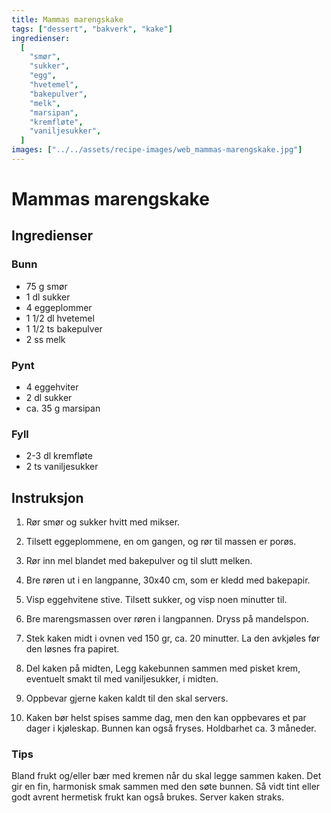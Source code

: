 ```yaml
---
title: Mammas marengskake
tags: ["dessert", "bakverk", "kake"]
ingredienser:
  [
    "smør",
    "sukker",
    "egg",
    "hvetemel",
    "bakepulver",
    "melk",
    "marsipan",
    "kremfløte",
    "vaniljesukker",
  ]
images: ["../../assets/recipe-images/web_mammas-marengskake.jpg"]
---
```


# Mammas marengskake

## Ingredienser

### Bunn

- 75 g smør
- 1 dl sukker
- 4 eggeplommer
- 1 1/2 dl hvetemel
- 1 1/2 ts bakepulver
- 2 ss melk

### Pynt

- 4 eggehviter
- 2 dl sukker
- ca. 35 g marsipan

### Fyll

- 2-3 dl kremfløte
- 2 ts vaniljesukker

## Instruksjon

1. Rør smør og sukker hvitt med mikser.

2. Tilsett eggeplommene, en om gangen, og rør til massen er porøs.

3. Rør inn mel blandet med bakepulver og til slutt melken.

4. Bre røren ut i en langpanne, 30x40 cm, som er kledd med bakepapir.

5. Visp eggehvitene stive. Tilsett sukker, og visp noen minutter til.

6. Bre marengsmassen over røren i langpannen. Dryss på mandelspon.

7. Stek kaken midt i ovnen ved 150 gr, ca. 20 minutter. La den avkjøles før den løsnes fra papiret.

8. Del kaken på midten, Legg kakebunnen sammen med pisket krem, eventuelt smakt til med vaniljesukker, i midten.

9. Oppbevar gjerne kaken kaldt til den skal servers.

10. Kaken bør helst spises samme dag, men den kan oppbevares et par dager i kjøleskap. Bunnen kan også fryses. Holdbarhet ca. 3 måneder.

### Tips

Bland frukt og/eller bær med kremen når du skal legge sammen kaken. Det gir en fin, harmonisk smak sammen med den søte bunnen. Så vidt tint eller godt avrent hermetisk frukt kan også brukes. Server kaken straks.
